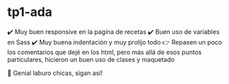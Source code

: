 # tp1-ada

✔️  Muy buen responsive en la pagina de recetas
✔️  Buen uso de variables en Sass
✔️  Muy buena indentación y muy prolijo todo
👉  Repasen un poco los comentarios que dejé en los html, pero más allá de esos puntos particulares, hicieron un buen uso de clases y maquetado   

🎉  Genial laburo chicas, sigan así!